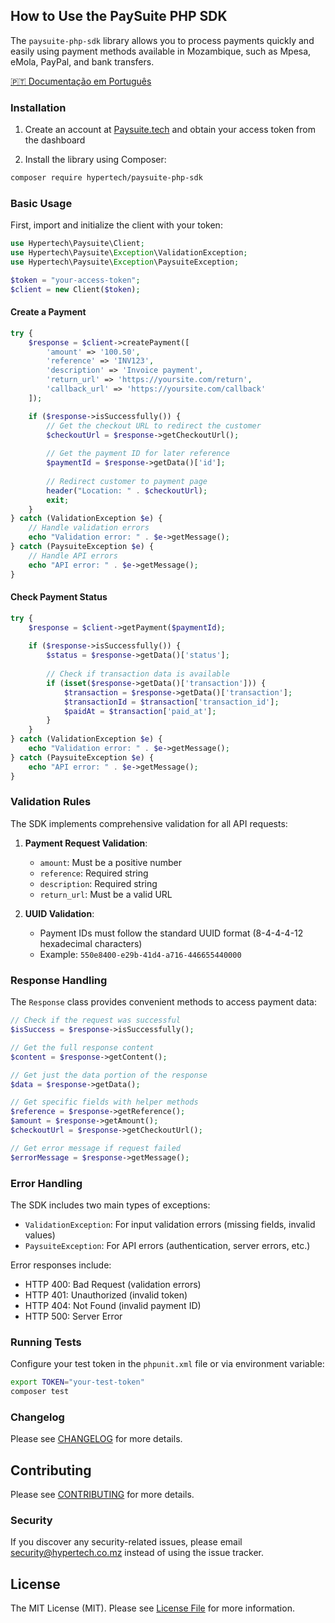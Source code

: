 ## How to Use the PaySuite PHP SDK

The `paysuite-php-sdk` library allows you to process payments quickly and easily using payment methods available in Mozambique, such as Mpesa, eMola, PayPal, and bank transfers.

[🇵🇹 Documentação em Português](docs/README.pt.md)

### Installation

1. Create an account at [Paysuite.tech](https://paysuite.tech) and obtain your access token from the dashboard

2. Install the library using Composer:

```bash
composer require hypertech/paysuite-php-sdk
```

### Basic Usage

First, import and initialize the client with your token:

```php
use Hypertech\Paysuite\Client;
use Hypertech\Paysuite\Exception\ValidationException;
use Hypertech\Paysuite\Exception\PaysuiteException;

$token = "your-access-token";
$client = new Client($token);
```

#### Create a Payment

```php
try {
    $response = $client->createPayment([
        'amount' => '100.50',
        'reference' => 'INV123',
        'description' => 'Invoice payment',
        'return_url' => 'https://yoursite.com/return',
        'callback_url' => 'https://yoursite.com/callback'
    ]);

    if ($response->isSuccessfully()) {
        // Get the checkout URL to redirect the customer
        $checkoutUrl = $response->getCheckoutUrl();
        
        // Get the payment ID for later reference
        $paymentId = $response->getData()['id'];
        
        // Redirect customer to payment page
        header("Location: " . $checkoutUrl);
        exit;
    }
} catch (ValidationException $e) {
    // Handle validation errors
    echo "Validation error: " . $e->getMessage();
} catch (PaysuiteException $e) {
    // Handle API errors
    echo "API error: " . $e->getMessage();
}
```

#### Check Payment Status

```php
try {
    $response = $client->getPayment($paymentId);
    
    if ($response->isSuccessfully()) {
        $status = $response->getData()['status'];
        
        // Check if transaction data is available
        if (isset($response->getData()['transaction'])) {
            $transaction = $response->getData()['transaction'];
            $transactionId = $transaction['transaction_id'];
            $paidAt = $transaction['paid_at'];
        }
    }
} catch (ValidationException $e) {
    echo "Validation error: " . $e->getMessage();
} catch (PaysuiteException $e) {
    echo "API error: " . $e->getMessage();
}
```

### Validation Rules

The SDK implements comprehensive validation for all API requests:

1. **Payment Request Validation**:
   - `amount`: Must be a positive number
   - `reference`: Required string
   - `description`: Required string
   - `return_url`: Must be a valid URL

2. **UUID Validation**:
   - Payment IDs must follow the standard UUID format (8-4-4-4-12 hexadecimal characters)
   - Example: `550e8400-e29b-41d4-a716-446655440000`

### Response Handling

The `Response` class provides convenient methods to access payment data:

```php
// Check if the request was successful
$isSuccess = $response->isSuccessfully();

// Get the full response content
$content = $response->getContent();

// Get just the data portion of the response
$data = $response->getData();

// Get specific fields with helper methods
$reference = $response->getReference();
$amount = $response->getAmount();
$checkoutUrl = $response->getCheckoutUrl();

// Get error message if request failed
$errorMessage = $response->getMessage();
```

### Error Handling

The SDK includes two main types of exceptions:

- `ValidationException`: For input validation errors (missing fields, invalid values)
- `PaysuiteException`: For API errors (authentication, server errors, etc.)

Error responses include:
- HTTP 400: Bad Request (validation errors)
- HTTP 401: Unauthorized (invalid token)
- HTTP 404: Not Found (invalid payment ID)
- HTTP 500: Server Error

### Running Tests

Configure your test token in the `phpunit.xml` file or via environment variable:

```bash
export TOKEN="your-test-token"
composer test
```

### Changelog

Please see [CHANGELOG](CHANGELOG.md) for more details.

## Contributing

Please see [CONTRIBUTING](CONTRIBUTING.md) for more details.

### Security

If you discover any security-related issues, please email security@hypertech.co.mz instead of using the issue tracker.

## License

The MIT License (MIT). Please see [License File](LICENSE.md) for more information.